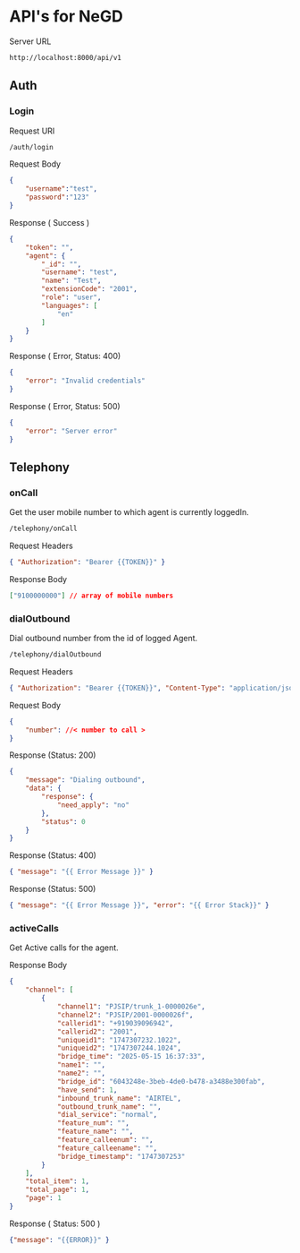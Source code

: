 # API's for NeGD

Server URL

```bash
http://localhost:8000/api/v1
```

## Auth

### Login

Request URI

```bash
/auth/login
```

Request Body

```json
{
    "username":"test",
    "password":"123"
}
```

Response ( Success )

```json
{
    "token": "",
    "agent": {
        "_id": "",
        "username": "test",
        "name": "Test",
        "extensionCode": "2001",
        "role": "user",
        "languages": [
            "en"
        ]
    }
}
```

Response ( Error, Status: 400)

```json
{
    "error": "Invalid credentials"
}
```

Response ( Error, Status: 500)

```json
{
    "error": "Server error"
}
```

## Telephony

### onCall

Get the user mobile number to which agent is currently loggedIn.

```bash
/telephony/onCall
```

Request Headers

```json
{ "Authorization": "Bearer {{TOKEN}}" }
```

Response Body

```json
["9100000000"] // array of mobile numbers
```

### dialOutbound

Dial outbound number from the id of logged Agent.

```bash
/telephony/dialOutbound
```

Request Headers

```json
{ "Authorization": "Bearer {{TOKEN}}", "Content-Type": "application/json" }
```

Request Body

```json
{
    "number": //< number to call >
}
```

Response (Status: 200)

```json
{
    "message": "Dialing outbound",
    "data": {
        "response": {
            "need_apply": "no"
        },
        "status": 0
    }
}
```

Response (Status: 400)

```json
{ "message": "{{ Error Message }}" }
```

Response (Status: 500)

```json
{ "message": "{{ Error Message }}", "error": "{{ Error Stack}}" }
```

### activeCalls

Get Active calls for the agent.

Response Body

```json
{
    "channel": [
        {
            "channel1": "PJSIP/trunk_1-0000026e",
            "channel2": "PJSIP/2001-0000026f",
            "callerid1": "+919039096942",
            "callerid2": "2001",
            "uniqueid1": "1747307232.1022",
            "uniqueid2": "1747307244.1024",
            "bridge_time": "2025-05-15 16:37:33",
            "name1": "",
            "name2": "",
            "bridge_id": "6043248e-3beb-4de0-b478-a3488e300fab",
            "have_send": 1,
            "inbound_trunk_name": "AIRTEL",
            "outbound_trunk_name": "",
            "dial_service": "normal",
            "feature_num": "",
            "feature_name": "",
            "feature_calleenum": "",
            "feature_calleename": "",
            "bridge_timestamp": "1747307253"
        }
    ],
    "total_item": 1,
    "total_page": 1,
    "page": 1
}
```

Response ( Status: 500 )

```json
{"message": "{{ERROR}}" }
```
